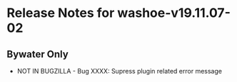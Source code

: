 
# Release Notes for washoe-v19.11.07-02

## Bywater Only

- NOT IN BUGZILLA - Bug XXXX: Supress plugin related error message


